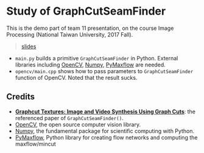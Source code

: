 # Study of GraphCutSeamFinder

This is the demo part of team 11 presentation, on the course Image Processing (National Taiwan University, 2017 Fall).
> [slides](http://slides.com/redbug312/graphcutseamfinder)

- `main.py` builds a primitive `GraphCutSeamFinder` in Python. External libraries including [OpenCV](https://opencv.org/), [Numpy](http://www.numpy.org/), [PyMaxflow](https://github.com/pmneila/PyMaxflow) are needed.
- `opencv/main.cpp` shows how to pass parameters to `GraphCutSeamFinder` function of OpenCV. Noted that the result sucks.

## Credits
- [**Graphcut Textures: Image and Video Synthesis Using Graph Cuts**](https://www.cc.gatech.edu/cpl/projects/graphcuttextures): the referenced paper of `GraphCutSeamFinder()`.
- [OpenCV](https://opencv.org/), the open source computer vision library.
- [Numpy](http://www.numpy.org/), the fundamental package for scientific computing with Python.
- [PyMaxflow](https://github.com/pmneila/PyMaxflow), Python library for creating flow networks and computing the maxflow/mincut
